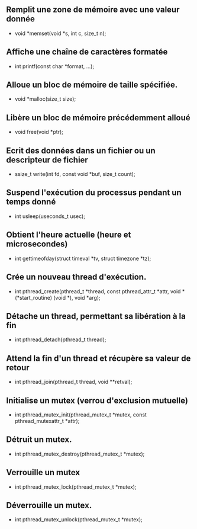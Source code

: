 
## Remplit une zone de mémoire avec une valeur donnée
- void *memset(void *s, int c, size_t n);

## Affiche une chaîne de caractères formatée
- int printf(const char *format, ...);

## Alloue un bloc de mémoire de taille spécifiée.
- void *malloc(size_t size);

## Libère un bloc de mémoire précédemment alloué
- void free(void *ptr);

## Ecrit des données dans un fichier ou un descripteur de fichier
- ssize_t write(int fd, const void *buf, size_t count);

## Suspend l'exécution du processus pendant un temps donné
- int usleep(useconds_t usec);

## Obtient l'heure actuelle (heure et microsecondes)
- int gettimeofday(struct timeval *tv, struct timezone *tz);

## Crée un nouveau thread d'exécution.
- int pthread_create(pthread_t *thread, const pthread_attr_t *attr, void *(*start_routine) (void *), void *arg);

## Détache un thread, permettant sa libération à la fin
- int pthread_detach(pthread_t thread);

## Attend la fin d'un thread et récupère sa valeur de retour
- int pthread_join(pthread_t thread, void **retval);

## Initialise un mutex (verrou d'exclusion mutuelle)
- int pthread_mutex_init(pthread_mutex_t *mutex, const pthread_mutexattr_t *attr);

## Détruit un mutex.
- int pthread_mutex_destroy(pthread_mutex_t *mutex);

## Verrouille un mutex
- int pthread_mutex_lock(pthread_mutex_t *mutex);

## Déverrouille un mutex.
- int pthread_mutex_unlock(pthread_mutex_t *mutex);
